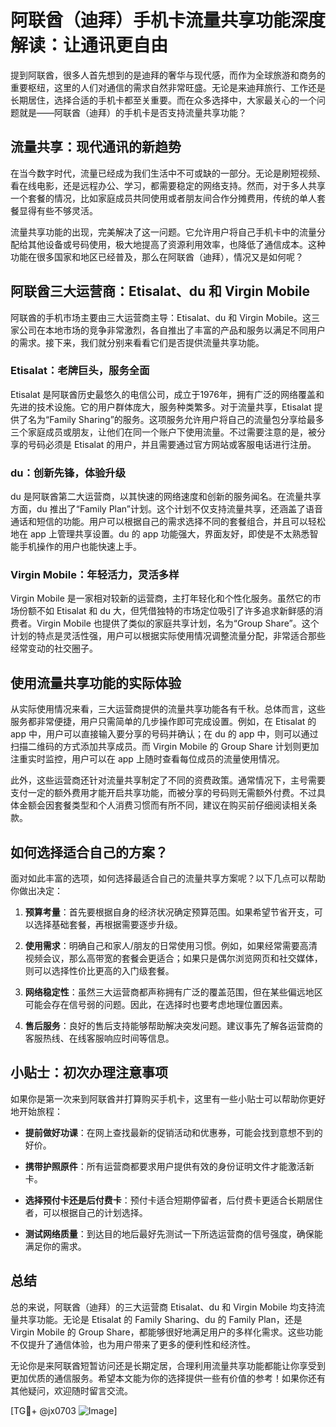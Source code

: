 # 阿联酋（迪拜）手机卡流量共享功能深度解读：让通讯更自由

提到阿联酋，很多人首先想到的是迪拜的奢华与现代感，而作为全球旅游和商务的重要枢纽，这里的人们对通信的需求自然非常旺盛。无论是来迪拜旅行、工作还是长期居住，选择合适的手机卡都至关重要。而在众多选择中，大家最关心的一个问题就是——阿联酋（迪拜）的手机卡是否支持流量共享功能？

## 流量共享：现代通讯的新趋势

在当今数字时代，流量已经成为我们生活中不可或缺的一部分。无论是刷短视频、看在线电影，还是远程办公、学习，都需要稳定的网络支持。然而，对于多人共享一个套餐的情况，比如家庭成员共同使用或者朋友间合作分摊费用，传统的单人套餐显得有些不够灵活。

流量共享功能的出现，完美解决了这一问题。它允许用户将自己手机卡中的流量分配给其他设备或号码使用，极大地提高了资源利用效率，也降低了通信成本。这种功能在很多国家和地区已经普及，那么在阿联酋（迪拜），情况又是如何呢？

## 阿联酋三大运营商：Etisalat、du 和 Virgin Mobile

阿联酋的手机市场主要由三大运营商主导：Etisalat、du 和 Virgin Mobile。这三家公司在本地市场的竞争非常激烈，各自推出了丰富的产品和服务以满足不同用户的需求。接下来，我们就分别来看看它们是否提供流量共享功能。

### Etisalat：老牌巨头，服务全面

Etisalat 是阿联酋历史最悠久的电信公司，成立于1976年，拥有广泛的网络覆盖和先进的技术设施。它的用户群体庞大，服务种类繁多。对于流量共享，Etisalat 提供了名为“Family Sharing”的服务。这项服务允许用户将自己的流量包分享给最多三个家庭成员或朋友，让他们在同一个账户下使用流量。不过需要注意的是，被分享的号码必须是 Etisalat 的用户，并且需要通过官方网站或客服电话进行注册。

### du：创新先锋，体验升级

du 是阿联酋第二大运营商，以其快速的网络速度和创新的服务闻名。在流量共享方面，du 推出了“Family Plan”计划。这个计划不仅支持流量共享，还涵盖了语音通话和短信的功能。用户可以根据自己的需求选择不同的套餐组合，并且可以轻松地在 app 上管理共享设置。du 的 app 功能强大，界面友好，即使是不太熟悉智能手机操作的用户也能快速上手。

### Virgin Mobile：年轻活力，灵活多样

Virgin Mobile 是一家相对较新的运营商，主打年轻化和个性化服务。虽然它的市场份额不如 Etisalat 和 du 大，但凭借独特的市场定位吸引了许多追求新鲜感的消费者。Virgin Mobile 也提供了类似的家庭共享计划，名为“Group Share”。这个计划的特点是灵活性强，用户可以根据实际使用情况调整流量分配，非常适合那些经常变动的社交圈子。

## 使用流量共享功能的实际体验

从实际使用情况来看，三大运营商提供的流量共享功能各有千秋。总体而言，这些服务都非常便捷，用户只需简单的几步操作即可完成设置。例如，在 Etisalat 的 app 中，用户可以直接输入要分享的号码并确认；在 du 的 app 中，则可以通过扫描二维码的方式添加共享成员。而 Virgin Mobile 的 Group Share 计划则更加注重实时监控，用户可以在 app 上随时查看每位成员的流量使用情况。

此外，这些运营商还针对流量共享制定了不同的资费政策。通常情况下，主号需要支付一定的额外费用才能开启共享功能，而被分享的号码则无需额外付费。不过具体金额会因套餐类型和个人消费习惯而有所不同，建议在购买前仔细阅读相关条款。

## 如何选择适合自己的方案？

面对如此丰富的选项，如何选择最适合自己的流量共享方案呢？以下几点可以帮助你做出决定：

1. **预算考量**：首先要根据自身的经济状况确定预算范围。如果希望节省开支，可以选择基础套餐，再根据需要逐步升级。
   
2. **使用需求**：明确自己和家人/朋友的日常使用习惯。例如，如果经常需要高清视频会议，那么高带宽的套餐会更适合；如果只是偶尔浏览网页和社交媒体，则可以选择性价比更高的入门级套餐。

3. **网络稳定性**：虽然三大运营商都声称拥有广泛的覆盖范围，但在某些偏远地区可能会存在信号弱的问题。因此，在选择时也要考虑地理位置因素。

4. **售后服务**：良好的售后支持能够帮助解决突发问题。建议事先了解各运营商的客服热线、在线客服响应时间等信息。

## 小贴士：初次办理注意事项

如果你是第一次来到阿联酋并打算购买手机卡，这里有一些小贴士可以帮助你更好地开始旅程：

- **提前做好功课**：在网上查找最新的促销活动和优惠券，可能会找到意想不到的好价。
  
- **携带护照原件**：所有运营商都要求用户提供有效的身份证明文件才能激活新卡。

- **选择预付卡还是后付费卡**：预付卡适合短期停留者，后付费卡更适合长期居住者，可以根据自己的计划选择。

- **测试网络质量**：到达目的地后最好先测试一下所选运营商的信号强度，确保能满足你的需求。

## 总结

总的来说，阿联酋（迪拜）的三大运营商 Etisalat、du 和 Virgin Mobile 均支持流量共享功能。无论是 Etisalat 的 Family Sharing、du 的 Family Plan，还是 Virgin Mobile 的 Group Share，都能够很好地满足用户的多样化需求。这些功能不仅提升了通信体验，也为用户带来了更多的便利性和经济性。

无论你是来阿联酋短暂访问还是长期定居，合理利用流量共享功能都能让你享受到更加优质的通信服务。希望本文能为你的选择提供一些有价值的参考！如果你还有其他疑问，欢迎随时留言交流。

[TG💪+ @jx0703 ![Image](https://github.com/user-attachments/assets/dbca1d08-cadb-493c-b0ec-ad6f7a83f270)]